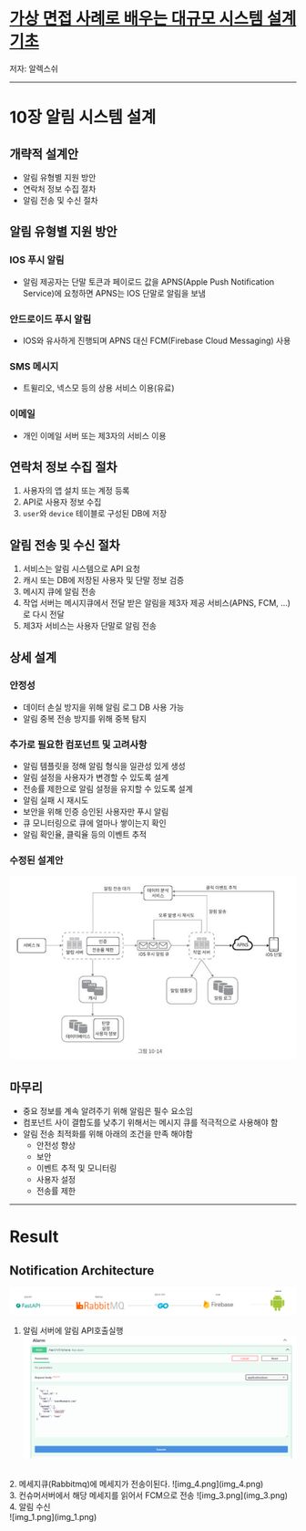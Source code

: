 # [가상 면접 사례로 배우는 대규모 시스템 설계 기초](https://www.yes24.com/Product/Goods/102819435)
저자: 알렉스쉬

---

# 10장 알림 시스템 설계

## 개략적 설계안

- 알림 유형별 지원 방안
- 연락처 정보 수집 절차
- 알림 전송 및 수신 절차

## 알림 유형별 지원 방안

### IOS 푸시 알림
  
- 알림 제공자는 단말 토큰과 페이로드 값을 APNS(Apple Push Notification Service)에 요청하면 APNS는 IOS 단말로 알림을 보냄
  
### 안드로이드 푸시 알림
  
- IOS와 유사하게 진행되며 APNS 대신 FCM(Firebase Cloud Messaging) 사용
  
### SMS 메시지
  
- 트윌리오, 넥스모 등의 상용 서비스 이용(유료)
  
### 이메일
  
- 개인 이메일 서버 또는 제3자의 서비스 이용

## 연락처 정보 수집 절차

1. 사용자의 앱 설치 또는 계정 등록
2. API로 사용자 정보 수집
3. `user`와 `device` 테이블로 구성된 DB에 저장

## 알림 전송 및 수신 절차

1. 서비스는 알림 시스템으로 API 요청
2. 캐시 또는 DB에 저장된 사용자 및 단말 정보 검증
3. 메시지 큐에 알림 전송
4. 작업 서버는 메시지큐에서 전달 받은 알림을 제3자 제공 서비스(APNS, FCM, …)로 다시 전달
5. 제3자 서비스는 사용자 단말로 알림 전송

## 상세 설계

### 안정성

- 데이터 손실 방지을 위해 알림 로그 DB 사용 가능
- 알림 중복 전송 방지를 위해 중복 탐지

### 추가로 필요한 컴포넌트 및 고려사항
    
- 알림 템플릿을 정해 알림 형식을 일관성 있게 생성
- 알림 설정을 사용자가 변경할 수 있도록 설계
- 전송률 제한으로 알림 설정을 유지할 수 있도록 설계
- 알림 실패 시 재시도
- 보안을 위해 인증 승인된 사용자만 푸시 알림
- 큐 모니터링으로 큐에 얼마나 쌓이는지 확인
- 알림 확인율, 클릭율 등의 이벤트 추적

### 수정된 설계안

![Design](./images/final_design.png)

## 마무리

- 중요 정보를 계속 알려주기 위해 알림은 필수 요소임
- 컴포넌트 사이 결합도를 낮추기 위해서는 메시지 큐를 적극적으로 사용해야 함
- 알림 전송 최적화를 위해 아래의 조건을 만족 해야함
  - 안전성 향상
  - 보안
  - 이벤트 추적 및 모니터링
  - 사용자 설정
  - 전송률 제한

---

# Result

## Notification Architecture

![Notification Architecture](./images/architecture.png)


1. 알림 서버에 알림 API호출실행
![img.png](img.png)
</br>
2. 메세지큐(Rabbitmq)에 메세지가 전송이된다.
![img_4.png](img_4.png)
</br>
3. 컨슈머서버에서 해당 메세지를 읽어서 FCM으로 전송
![img_3.png](img_3.png)
</br>
4. 알림 수신
</br>![img_1.png](img_1.png)





























